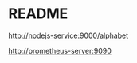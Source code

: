 # README

[http://nodejs-service:9000/alphabet](http://nodejs-service:9000/alphabet)

[http://prometheus-server:9090](http://prometheus-server:9090)
